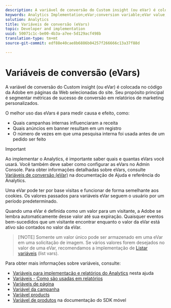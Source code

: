 ```yaml
---
description: A variável de conversão do Custom insight (ou eVar) é colocada no código da Adobe em páginas da Web selecionadas do site. Seu propósito principal é segmentar métricas de sucesso de conversão em relatórios de marketing personalizados.
keywords: Analytics Implementation;eVar;conversion variable;eVar value;conversion;success event
solution: Analytics
title: Variáveis de conversão (eVars)
topic: Developer and implementation
uuid: 50071c1c-be00-4b3a-a7ee-5d129acf498b
translation-type: tm+mt
source-git-commit: edf88e40cae8b6886b04257f266666c13a37f88d

---
```



# Variáveis de conversão (eVars)

A variável de conversão do Custom insight (ou eVar) é colocada no código da Adobe em páginas da Web selecionadas do site. Seu propósito principal é segmentar métricas de sucesso de conversão em relatórios de marketing personalizados.

O melhor uso das eVars é para medir causa e efeito, como:

* Quais campanhas internas influenciaram a receita
* Quais anúncios em banner resultam em um registro
* O número de vezes em que uma pesquisa interna foi usada antes de um pedido ser feito

>[!IMPORTANT]
>
>Ao implementar o Analytics, é importante saber quais e quantas eVars você usará. Você também deve saber como configurar as eVars no Admin Console. Para obter informações detalhadas sobre eVars, consulte [Variáveis de conversão (eVar)](https://marketing.adobe.com/resources/help/en_US/reference/conversion_var_admin.html) na documentação de Ajuda e referência do Analytics.

Uma eVar pode ter por base visitas e funcionar de forma semelhante aos cookies. Os valores passados para variáveis eVar seguem o usuário por um período predeterminado.

Quando uma eVar é definida como um valor para um visitante, a Adobe se lembra automaticamente desse valor até sua expiração. Quaisquer eventos bem-sucedidos que um visitante encontrar enquanto o valor da eVar está ativo são contados no valor da eVar.

> [!NOTE] Somente um valor único pode ser armazenado em uma eVar em uma solicitação de imagem. Se vários valores forem desejados no valor de uma eVar, recomendamos a implementação de [Listar variáveis](/help/implement/js-implementation/page-variables/listvariable.md) (list vars).

Para obter mais informações sobre variáveis, consulte:

* [Variáveis para implementação e relatórios do Analytics](/help/implement/js-implementation/c-variables/sc-variables.md) nesta ajuda
* [Variáveis - Como são usadas em relatórios](https://marketing.adobe.com/resources/help/en_US/reference/variable_definitions.html)
* [Variáveis de página](/help/implement/js-implementation/page-variables/page-variables.md)
* [Variável da campanha](/help/implement/js-implementation/page-variables/campaign.md)
* [Variável products](/help/implement/js-implementation/page-variables/products.md)
* [Variável de produtos](https://marketing.adobe.com/resources/help/en_US/mobile/android/products.html) na documentação do SDK móvel

